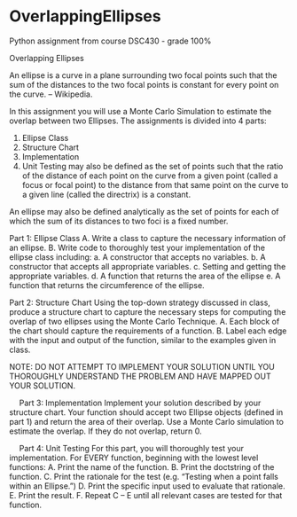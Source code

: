 # OverlappingEllipses
Python assignment from course DSC430 - grade 100%

Overlapping Ellipses

An ellipse is a curve in a plane surrounding two focal points such that the sum of the distances to the two focal points is constant for every point on the curve.  – Wikipedia.
 
In this assignment you will use a Monte Carlo Simulation to estimate the overlap between two Ellipses.
The assignments is divided into 4 parts:
1.	Ellipse Class
2.	Structure Chart
3.	Implementation
4.	Unit Testing
may also be defined as the set of points such that the ratio of the distance of each point on the curve from a given point (called a focus or focal point) to the distance from that same point on the curve to a given line (called the directrix) is a constant. 

An ellipse may also be defined analytically as the set of points for each of which the sum of its distances to two foci is a fixed number. 


Part 1: Ellipse Class
A.	Write a class to capture the necessary information of an ellipse.
B.	Write code to thoroughly test your implementation of the ellipse class including:
a.	A constructor that accepts no variables.
b.	A constructor that accepts all appropriate variables.
c.	Setting and getting the appropriate variables.
d.	A function that returns the area of the ellipse
e.	A function that returns the circumference of the ellipse.



Part 2: Structure Chart
Using the top-down strategy discussed in class, produce a structure chart to capture the necessary steps for computing the overlap of two ellipses using the Monte Carlo Technique.
A.	Each block of the chart should capture the requirements of a function.
B.	Label each edge with the input and output of the function, similar to the examples given in class.

NOTE: DO NOT ATTEMPT TO IMPLEMENT YOUR SOLUTION UNTIL YOU THOROUGHLY UNDERSTAND THE PROBLEM AND HAVE MAPPED OUT YOUR SOLUTION.

 
Part 3: Implementation
Implement your solution described by your structure chart.  Your function should accept two Ellipse objects (defined in part 1) and return the area of their overlap.  Use a Monte Carlo simulation to estimate the overlap.  If they do not overlap, return 0.


 
Part 4: Unit Testing
For this part, you will thoroughly test your implementation.  For EVERY function, beginning with the lowest level functions:
A.	Print the name of the function.
B.	Print the doctstring of the function.
C.	Print the rationale for the test (e.g. “Testing when a point falls within an Ellipse.”)
D.	Print the specific input used to evaluate that rationale.
E.	Print the result.
F.	Repeat C – E until all relevant cases are tested for that function.







